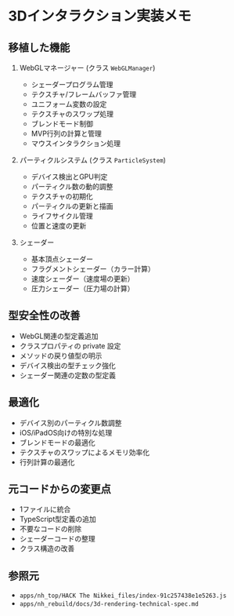 # 3Dインタラクション実装メモ

## 移植した機能

1. WebGLマネージャー (クラス `WebGLManager`)
   - シェーダープログラム管理
   - テクスチャ/フレームバッファ管理
   - ユニフォーム変数の設定
   - テクスチャのスワップ処理
   - ブレンドモード制御
   - MVP行列の計算と管理
   - マウスインタラクション処理

2. パーティクルシステム (クラス `ParticleSystem`)
   - デバイス検出とGPU判定
   - パーティクル数の動的調整
   - テクスチャの初期化
   - パーティクルの更新と描画
   - ライフサイクル管理
   - 位置と速度の更新

3. シェーダー
   - 基本頂点シェーダー
   - フラグメントシェーダー（カラー計算）
   - 速度シェーダー（速度場の更新）
   - 圧力シェーダー（圧力場の計算）

## 型安全性の改善

- WebGL関連の型定義追加
- クラスプロパティの private 設定
- メソッドの戻り値型の明示
- デバイス検出の型チェック強化
- シェーダー関連の定数の型定義

## 最適化

- デバイス別のパーティクル数調整
- iOS/iPadOS向けの特別な処理
- ブレンドモードの最適化
- テクスチャのスワップによるメモリ効率化
- 行列計算の最適化

## 元コードからの変更点

- 1ファイルに統合
- TypeScript型定義の追加
- 不要なコードの削除
- シェーダーコードの整理
- クラス構造の改善

## 参照元

- `apps/nh_top/HACK The Nikkei_files/index-91c257438e1e5263.js`
- `apps/nh_rebuild/docs/3d-rendering-technical-spec.md`